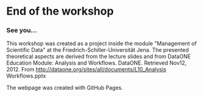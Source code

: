 # End of the workshop

### See you...

This workshop was created as a project inside the module "Management of Scientific Data" at the Friedrich-Schiller-Universität Jena.
The presented theoretical aspects are derived from the lecture slides and from DataONE Education Module: Analysis and Workflows. DataONE. Retrieved Nov12, 2012. From http://dataone.org/sites/all/documents/L10_Analysis Workflows.pptx

The webpage was created with GitHub Pages.
